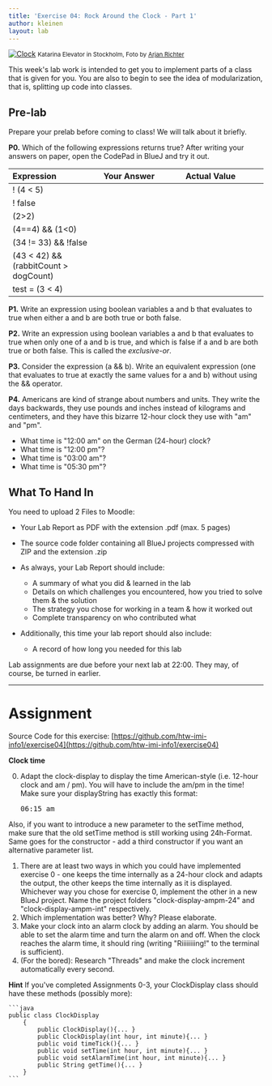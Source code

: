 ```yaml
---
title: 'Exercise 04: Rock Around the Clock - Part 1'
author: kleinen
layout: lab
---
```

<!--<span class = "attention">Not yet reviewed and published for SoSe 2021 Term!</span>-->
[![Clock](../../images/clock-stockholm-6085686394-320.jpg)](https://www.flickr.com/photos/arjanrichter/6085686394)
<small class = "float-right">Katarina Elevator in Stockholm, Foto by [Arjan Richter](https://www.flickr.com/photos/arjanrichter/6085686394)</small>


This week's lab work is intended to get you to implement parts of a class that is given for you. You are also to begin to see the idea of modularization, that is, splitting up code into classes.

## Pre-lab

<span class = "attention">
Prepare your prelab before coming to class! We will talk about it briefly.
</span>

**P0.** Which of the following expressions returns true? After writing your answers on paper, open the CodePad in BlueJ and try it out.

| Expression                            | Your Answer                                                                                                                                                                                                  | Actual Value                                                                                                                                                                                                 |
|:--------------------------------------|:-------------------------------------------------------------------------------------------------------------------------------------------------------------------------------------------------------------|:-------------------------------------------------------------------------------------------------------------------------------------------------------------------------------------------------------------|
| ! (4 < 5)                             | &nbsp;&nbsp;&nbsp;&nbsp;&nbsp;&nbsp;&nbsp;&nbsp;&nbsp;&nbsp;&nbsp;&nbsp;&nbsp;&nbsp;&nbsp;&nbsp;&nbsp;&nbsp;&nbsp;&nbsp;&nbsp;&nbsp;&nbsp;&nbsp;&nbsp;&nbsp;&nbsp;&nbsp;&nbsp;&nbsp;&nbsp;&nbsp;&nbsp;&nbsp; | &nbsp;&nbsp;&nbsp;&nbsp;&nbsp;&nbsp;&nbsp;&nbsp;&nbsp;&nbsp;&nbsp;&nbsp;&nbsp;&nbsp;&nbsp;&nbsp;&nbsp;&nbsp;&nbsp;&nbsp;&nbsp;&nbsp;&nbsp;&nbsp;&nbsp;&nbsp;&nbsp;&nbsp;&nbsp;&nbsp;&nbsp;&nbsp;&nbsp;&nbsp; |
| ! false                               |                                                                                                                                                                                                              |                                                                                                                                                                                                              |
| (2>2)                                 |                                                                                                                                                                                                              |                                                                                                                                                                                                              |
| (4==4) && (1<0)                       |                                                                                                                                                                                                              |                                                                                                                                                                                                              |
| (34 != 33) && !false                  |                                                                                                                                                                                                              |                                                                                                                                                                                                              |
| (43 < 42) && (rabbitCount > dogCount) |                                                                                                                                                                                                              |                                                                                                                                                                                                              |
| test = (3 < 4)                        |                                                                                                                                                                                                              |                                                                                                                                                                                                              |

**P1.** Write an expression using boolean variables a and b that evaluates to true when either a and b are both true or both false.

**P2.** Write an expression using boolean variables a and b that evaluates to true when only one of a and b is true, and which is false if a and b are both true or both false. This is called the _exclusive-or_.

**P3.** Consider the expression (a && b). Write an equivalent expression (one that evaluates to true at exactly the same values for a and b) without using the && operator.

**P4.** Americans are kind of strange about numbers and units. They write the days backwards, they use pounds and inches instead of kilograms and centimeters, and they have this bizarre 12-hour clock they use with "am" and "pm".

* What time is "12:00 am" on the German (24-hour) clock?
* What time is "12:00 pm"?
* What time is "03:00 am"?
* What time is "05:30 pm"?


## What To Hand In

You need to upload 2 Files to Moodle:

- Your Lab Report as PDF with the extension .pdf (max. 5 pages)
- The source code folder containing all BlueJ projects compressed with ZIP and the extension .zip
- As always, your Lab Report should include:

    - A summary of what you did & learned in the lab
    - Details on which challenges you encountered, how you tried to solve them & the solution
    - The strategy you chose for working in a team & how it worked out
    - Complete transparency on who contributed what

- Additionally, this time your lab report should also include:

    - A record of how long you needed for this lab

Lab assignments are due before your next lab at 22:00. They may, of course, be turned in earlier.

* * *

# Assignment
Source Code for this exercise:  [https://github.com/htw-imi-info1/exercise04](https://github.com/htw-imi-info1/exercise04)

**Clock time**

0. Adapt the clock-display to display the time American-style (i.e. 12-hour clock and am / pm). You will have to include the am/pm in the time! Make sure your displayString has exactly this format:
    <pre>06:15 am</pre>
Also, if you want to introduce a new parameter to the setTime method, make sure that the old setTime method is still working using 24h-Format. Same goes for the constructor - add a third constructor if you want an alternative parameter list.
1. There are at least two ways in which you could have implemented exercise 0 - one keeps the time internally as a 24-hour clock and adapts the output, the other keeps the time internally as it is displayed. Whichever way you chose for exercise 0, implement the other in a new BlueJ project.
Name the project folders "clock-display-ampm-24" and "clock-display-ampm-int" respectively.
2. Which implementation was better? Why? Please elaborate.
3. Make your clock into an alarm clock by adding an alarm. You should be able to set the alarm time and turn the alarm on and off. When the clock reaches the alarm time, it should ring (writing "Riiiiiiiing!" to the terminal is sufficient).
4. (For the bored): Research "Threads" and make the clock increment automatically every second.

**Hint**
If you've completed Assignments 0-3, your ClockDisplay class should have these methods (possibly more):

    ```java
    public class ClockDisplay
        {
            public ClockDisplay(){... }
            public ClockDisplay(int hour, int minute){... }
            public void timeTick(){... }
            public void setTime(int hour, int minute){... }
            public void setAlarmTime(int hour, int minute){... }
            public String getTime(){... }
        }
    ```
